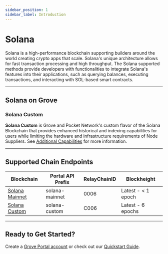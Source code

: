 ```yaml
---
sidebar_position: 1
sidebar_label: Introduction
---
```


# Solana

Solana is a high-performance blockchain supporting builders around the world creating crypto apps that scale. Solana's unique architecture allows for fast transaction processing and high throughput. The Solana supported methods provide developers with functionalities to integrate Solana's features into their applications, such as querying balances, executing transactions, and interacting with SOL-based smart contracts.

---

## Solana on Grove

### Solana Custom

**Solana Custom** is Grove and Pocket Network's custom flavor of the Solana Blockchain that provides enhanced historical and indexing capabilities for users while limiting the hardware and infrastructure requirements of Node Suppliers. See [Additional Capabilities](./endpoints/solana-custom#additional-capabilities) for more information.

---

## Supported Chain Endpoints

| Blockchain                                   | Portal API Prefix | RelayChainID | Blockheight        |
| -------------------------------------------- | ----------------- | ------------ | ------------------ |
| [Solana Mainnet](./endpoints/solana-mainnet) | solana-mainnet    | 0006         | Latest - < 1 epoch |
| [Solana Custom](./endpoints/solana-custom)   | solana-custom     | C006         | Latest - 6 epochs  |

---

## Ready to Get Started?

Create a [Grove Portal account](https://portal.grove.city) or check out our [Quickstart Guide](/guides/getting-started/quickstart).
